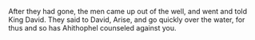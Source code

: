 After they had gone, the men came up out of the well, and went and told King David. They said to David, Arise, and go quickly over the water, for thus and so has Ahithophel counseled against you.
